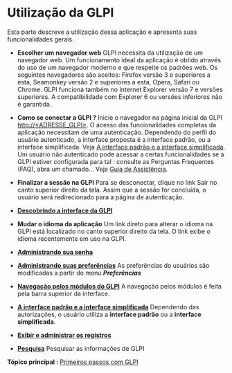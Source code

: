 Utilização da GLPI
=============

Esta parte descreve a utilização dessa aplicação e apresenta suas funcionalidades gerais.

-   **Escolher um navegador web**
    GLPI necessita da utilização de um navegador web.
    Um funcionamento ideal da aplicação é obtido através do uso de um navegador moderno e que respeite os padrões web. Os seguintes navegadores são aceitos: Firefox versão 3 e superiores a esta, Seamonkey versão 2 e superiores a esta, Opera, Safari ou Chrome. GLPI funciona também no Internet Explorer versão 7 e versões superiores. A compatibilidade com Explorer 6 ou versões inferiores não é garantida.


-   **Como se conectar a GLPI ?**
    Inicie o navegador na página inicial da GLPI [http://<ADRESSE\_GLPI\>](http://<ADRESSE_GLPI>). O acesso das funcionalidades completas da aplicação necessitam de uma autenticação. Dependendo do perfil do usuário autenticado, a interface proposta é a interface padrão, ou a interface simplificada. Veja [A interface padrão e a interface simplificada](index.php?pt/02_Primeiros_passos_com_GLPI/03_Utilizacao_GLPI/06_Interface_padrao_e_interface_simplificada.md "Dependendo das autorizações que o usuário utilize a interface padrão ou a interface simplificada é indicada.").
Um usuário não autenticado pode acessar a certas funcionalidades se a GLPI estiver configurada para tal : consulte as Perguntas Frequentes (FAQ), abra um chamado... Veja [Guia de Assistência](index.php?pt/04_Modulo_Assistencia/01_Modulo_Assistencia.md "Esse guia possibilita configurar o suporte da GLPI.").


-   **Finalizar a sessão na GLPI**
    Para se desconectar, clique no link Sair no canto superior direito da tela. Assim que a sessão for concluída, o usuário será redirecionado para a página de autenticação.


-   **[Descobrindo a interface da GLPI](02_Primeiros_passos_com_GLPI/03_Utilizacao_GLPI/02_Descobrindo_a_interface_da_GLPI.md)**


-   **Mudar o idioma da aplicação**
    Um link direto para alterar o idioma na GLPI está localizado no canto superior direito da tela.
    O link exibe o idioma recentemente em uso na GLPI.


-   **[	Administrando sua senha](02_Primeiros_passos_com_GLPI/03_Utilizacao_GLPI/03_Administrando_sua_senha.md)**
 

-   **[Administrando suas preferências](02_Primeiros_passos_com_GLPI/03_Utilizacao_GLPI/04_Administrando_suas_preferencias)**
     As preferências do usuários são modificadas a partir do menu ***Preferências***


-   **[Navegação pelos módulos do GLPI](02_Primeiros_passos_com_GLPI/03_Utilizacao_GLPI/05_Navigacao_pelos_modulos_da_GLPI.md)**
     A navegação pelos módulos é feita pela barra superior da interface.


-   **[A interface padrão e a interface simplificada](02_Primeiros_passos_com_GLPI/03_Utilizacao_GLPI/06_Interface_padrao_e_interface_simplificada.md)**
     Dependendo das autorizações, o usuário utiliza a **interface padrão** ou a **interface simplificada**.

-   **[Exibir e administrar os registros](02_Primeiros_passos_com_GLPI/03_Utilizacao_GLPI/07_Exibir_os_registros.md)**

-   **[Pesquisa](02_Primeiros_passos_com_GLPI/03_Utilizacao_GLPI/08_Pesquisa.md)**
     Pesquisar as informações de GLPI

**Tópico principal :** [Primeiros passos com GLPI](index.php?pt/02_Primeiros_passos_com_GLPI/01_Primeiros_passos_com_GLPI.md)
